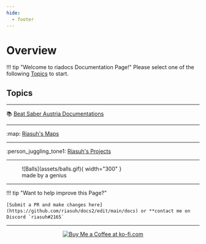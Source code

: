 ```yaml
---
hide:
  - footer
---
```


# Overview
!!! tip "Welcome to riadocs Documentation Page!"
    Please select one of the following [Topics](./index#topics) to start.

## Topics
---

:books: [Beat Saber Austria Documentations](./bsat_docs)

---

:map: [Riasuh's Maps](./ria_maps)

---

:person_juggling_tone1: [Riasuh's Projects](./ria_projects)

---


<figure markdown>
  ![Balls](assets/balls.gif){ width="300" }
  <figcaption>made by a genius</figcaption>
</figure>

--- 

!!! tip "Want to help improve this Page?"

    [Submit a PR and make changes here](https://github.com/riasuh/docs2/edit/main/docs) or **contact me on Discord `riasuh#2165`

---

<div style="text-align:center">
<a href='https://ko-fi.com/N4N0EP4EF' target='_blank'><img height='36' style='border:0px;height:36px;' src='https://storage.ko-fi.com/cdn/brandasset/kofi_button_red.png' border='0' alt='Buy Me a Coffee at ko-fi.com'/></a>
</div>
